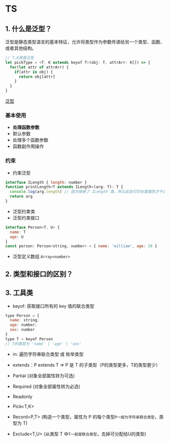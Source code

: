 # TS


## 1. **什么是泛型？**

泛型是静态类型语言的基本特征，允许将类型作为参数传递给另一个类型、函数、或者其他结构。

```js
// T,K就是泛型
let pickType = <T, K extends keyof T>(obj: T, attrArr: K[]) => {
  for(let attr of attrArr) {
    if(attr in obj) {
      return obj[attr]
    }
  }
}
```

[泛型](https://juejin.cn/post/7064351631072526350)
### 基本使用

- **处理函数参数**
- 默认参数
- 处理多个函数参数
- 函数副作用操作

### 约束

- 约束泛型
```js
interface ILength { length: number }
function printLength<T extends ILength>(arg: T): T {
  console.log(arg.length) // 因为继承了 ILength 类，所以此处打印长度属性才不会报错
  return arg
}
```
- 泛型约束类
- 泛型约束接口
```js
interface Person<T, U> {
  name: T
  age: U
}
const person: Person<string, number> = { name: 'william', age: 26 }
```
- 泛型定义数组 `Array<number>`


## 2. **类型和接口的区别？**


## 3. 工具类

- keyof: 获取接口所有的 key 值的联合类型
```js
type Person = {
  name: string;
  age: number;
  sex: number
}
type T = keyof Person
// T的类型为 'name' | 'age' | 'sex'
```

- in: 遍历字符串联合类型 或 枚举类型
- extends：P extends T => P 是 T 的子类型（P的类型更多，T的类型更少）

- Partial (对象全部属性转为可选)
- Required (对象全部属性转为必选)
- Readonly
- Pick<T,K>
- Record<P,T> (构造一个类型，属性为 P 的每个类型`P一般为字符串联合类型`，类型为 T)

- Exclude<T,U> (从类型 T 中`T一般是联合类型`，去掉可分配给U的类型)
